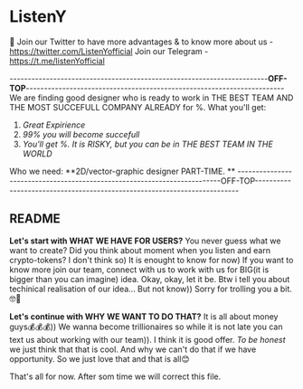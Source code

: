# ListenY
👋
Join our Twitter to have more advantages & to know more about us - https://twitter.com/ListenYofficial
Join our Telegram - https://t.me/listenYofficial


-----------------------------------------------------------------------**OFF-TOP**-----------------------------------------------------------------------
We are finding good designer who is ready to work in THE BEST TEAM AND THE MOST SUCCEFULL COMPANY ALREADY for %. What you'll get:
1) _Great Expirience_
2) _99% you will become succefull_
3) _You'll get %. It is RISKY, but you can be in THE BEST TEAM IN THE WORLD_

Who we need: **2D/vector-graphic designer PART-TIME. **
-------------------------------------------------------------------------OFF-TOP-------------------------------------------------------------------------

## README

**Let's start with WHAT WE HAVE FOR USERS?**
You never guess what we want to create? Did you think about moment when you listen and earn crypto-tokens? I don't think so) It is enought to know for now) If you want to know more join our team, connect with us to work with us for BIG(it is bigger than you can imagine) idea. 
Okay, okay, let it be. Btw i tell you about techinical realisation of our idea...
But not know)) Sorry for trolling you a bit.🤓🙏

**Let's continue with WHY WE WANT TO DO THAT?**
It is all about money guys💰💰💰)) We wanna become trillionaires so while it is not late you can text us about working with our team)). I think it is good offer.
_To be honest_ we just think that that is cool. And why we can't do that if we have opportunity. So we just love that and that is all😊

That's all for now. After som time we will correct this file. 


